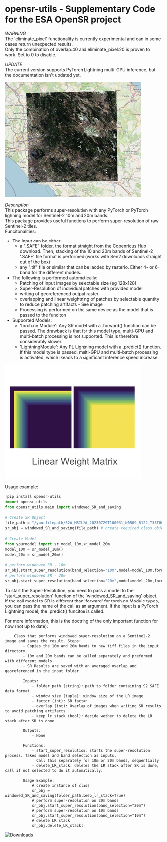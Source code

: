# opensr-utils - Supplementary Code for the ESA OpenSR project

*WARNING*  
The 'eliminate_pixel' functionality is currently experimental and can in some cases return unexpected results.  
Only the combination of overlap:40 and eliminate_pixel:20 is proven to work. Set to 0 to disable.  
  
  
*UPDATE*  
The current version supports PyTorch Lightning multi-GPU inference, but the documentation isn't updated yet.
  
  
![img1](resources/utils_poster.png)


*Description*  
This package performs super-resolution with any PyTorch or PyTorch lighning model for Sentinel-2 10m and 20m bands.  
This package provides useful functions to perform super-resolution of raw Sentinel-2 tiles.  
Funcitonalities:
- The Input can be either:  
	- a ".SAFE" folder, the format straight from the Copenricus Hub download.  Then, stacking of the 10 and 20m bands of Sentinel-2 '.SAFE' file format is performed (works with Sen2 downloads straight out of the box)
	- any ".tif" file or similar that can be laoded by rasterio. Either 4- or 6-band for the different models.
- The following is performed automatically:  
	- Patching of input images by selectable size (eg 128x128)
	- Super-Resolution of individual patches with provided model
	- writing of georeferenced output raster
	- overlapping and linear weightning of patches by selectable quantity to reduce patching artifacts - See image
	- Processing is performed on the same device as the model that is passed to the funciton
- Supported Models:  
	- 'torch.nn.Module': Any SR model with a .forward() function can be passed. The drawback is that for this model type, multi-GPU and multi-batch processing is not supported. This is therefore considerably slower.
	- 'LightningModule': Any PL Lightning model with a .predict() function. If this model type is passed, multi-GPU and multi-batch processing is activated, which lkeads to a significant inference speed increase.

![img2](resources/matrix_poster.png)


Usage example:
```python
!pip install opensr-utils
import opensr_utils
from opensr_utils.main import windowed_SR_and_saving 

# Create SR Object
file_path = "/yourfilepath/S2A_MSIL2A_20230729T100031_N0509_R122_T33TUG_20230729T134559.SAFE/" # define unzipped folder location of .SAFE format
sr_obj = windowed_SR_and_saving(file_path) # create required class object

# Create Model
from yourmodel import sr_model_10m,sr_model_20m
model_10m = sr_model_10m()
model_20m = sr_model_20m()

# perform windowed SR - 10m
sr_obj.start_super_resolution(band_selection="10m",model=model_10m,forward_call="forward",overlap=20, eliminate_border_px=10)
# perform windowed SR - 20m
sr_obj.start_super_resolution(band_selection="20m",model=model_20m,forward_call="forward",overlap=20, eliminate_border_px=10)
```
To start the Super-Resolution, you need to pass a model to the 'start_super_resolution' function of the 'windowed_SR_and_saving' object.  
If the call model to SR is different than 'forward' for torch.nn.Module types, you can pass the name of the call as an argument. If the input is a PyTorch Lightning model, the .predict() funciton is called.

For more information, this is the doctring of the only important function for now (not up to date):
```
	Class that performs windowed super-resolution on a Sentinel-2 image and saves the result. Steps:
        - Copies the 10m and 20m bands to new tiff files in the input directory.
        - 10m and 20m bands can be called separately and preformed with different models.
        - SR Results are saved with an averaged overlap and georeferenced in the input folder.

        Inputs:
            - folder_path (string): path to folder containing S2 SAFE data format
            - window_size (tuple): window size of the LR image
            - factor (int): SR factor
            - overlap (int): Overlap of images when writing SR results to avoid patching artifacts
            - keep_lr_stack (bool): decide wether to delete the LR stack after SR is done

        Outputs:
            - None

        Functions:
            - start_super_resolution: starts the super-resolution process. Takes model and band selection as inputs.
              Call this separately for 10m or 20m bands, sequentially
            - delete_LR_stack: deletes the LR stack after SR is done, call if not selected to do it automatically.

        Usage Example:
            # create instance of class
            sr_obj = windowed_SR_and_saving(folder_path,keep_lr_stack=True)
            # perform super-resolution on 20m bands
            sr_obj.start_super_resolution(band_selection="20m")
            # perform super-resolution on 10m bands
            sr_obj.start_super_resolution(band_selection="10m")
            # delete LR stack
            sr_obj.delete_LR_stack()
```


[![Downloads](https://static.pepy.tech/badge/opensr-utils)](https://pepy.tech/project/opensr-utils)
